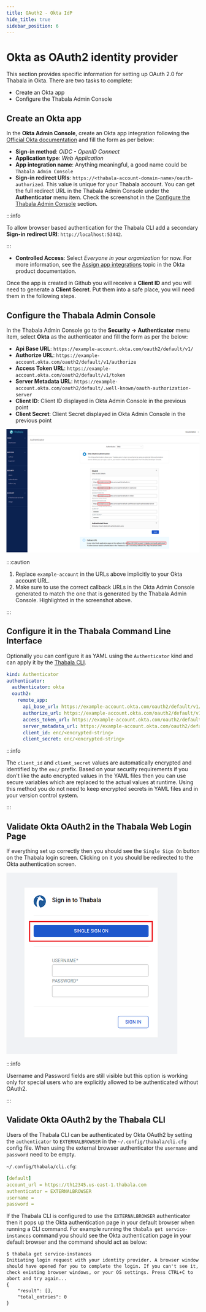 ```yaml
---
title: OAuth2 - Okta IdP
hide_title: true
sidebar_position: 6
---
```

# Okta as OAuth2 identity provider

This section provides specific information for setting up OAuth 2.0 for Thabala in Okta. There are two tasks to complete:

* Create an Okta app
* Configure the Thabala Admin Console

## Create an Okta app

In the **Okta Admin Console**, create an Okta app integration following the [Official Okta documentation](https://developer.okta.com/docs/guides/sign-into-web-app-redirect/asp-net-core-3/main/#create-an-okta-integration-for-your-app)
and fill the form as per below:

* **Sign-in method**: *OIDC - OpenID Connect*
* **Application type**: *Web Application*
* **App integration name**: Anything meaningful, a good name could be `Thabala Admin Console`
* **Sign-in redirect URIs**: `https://<thabala-account-domain-name>/oauth-authorized`. This value is unique for your Thabala account. You can get the full redirect URL in the Thabala Admin Console under the **Authenticator** menu item. Check
the screenshot in the [Configure the Thabala Admin Console](#configure-the-thabala-admin-console) section.

:::info

To allow browser based authentication for the Thabala CLI add a secondary **Sign-in redirect URI**: `http://localhost:53442`.

:::

* **Controlled Access**: Select *Everyone in your organization* for now. For more information, see the [Assign app integrations](https://help.okta.com/oie/en-us/Content/Topics/Provisioning/lcm/lcm-user-app-assign.htm?cshid=ext-lcm-user-app-assign) topic in the Okta product documentation.

Once the app is created in Github you will receive a **Client ID** and you will need to generate a **Client Secret**. Put them into a safe place, you will need them in the following steps.

## Configure the Thabala Admin Console

In the Thabala Admin Console go to the **Security -> Authenticator** menu item, select **Okta** as the authenticator and fill
the form as per the below:

* **Api Base URL**: `https://example-account.okta.com/oauth2/default/v1/`
* **Authorize URL**: `https://example-account.okta.com/oauth2/default/v1/authorize`
* **Access Token URL**: `https://example-account.okta.com/oauth2/default/v1/token`
* **Server Metadata URL**: `https://example-account.okta.com/oauth2/default/.well-known/oauth-authorization-server`
* **Client ID**: Client ID displayed in Okta Admin Console in the previous point
* **Client Secret**: Client Secret displayed in Okta Admin Console in the previous point

![Example banner](./assets/authenticator-okta.png)

:::caution

1. Replace `example-account` in the URLs above implicitly to your Okta account URL.
2. Make sure to use the correct callback URLs in the Okta Admin Console generated to match the
one that is generated by the Thabala Admin Console. Highlighted in the screenshot above.

:::

## Configure it in the Thabala Command Line Interface

Optionally you can configure it as YAML using the `Authenticator` kind and can apply it by the [Thabala CLI](/thabala-cli).

```yaml
kind: Authenticator
authenticator:
  authenticator: okta
  oauth2:
    remote_app:
      api_base_url: https://example-account.okta.com/oauth2/default/v1/
      authorize_url: https://example-account.okta.com/oauth2/default/v1/authorize
      access_token_url: https://example-account.okta.com/oauth2/default/v1/token
      server_metadata_url: https://example-account.okta.com/oauth2/default/.well-known/oauth-authorization-server
      client_id: enc/<encrypted-string>
      client_secret: enc/<encrypted-string>
```

:::info

The `client_id` and `client_secret` values are automatically encrypted and identified by the `enc/` prefix.
Based on your security requirements if you don't like the auto encrypted values in the YAML files then you
can use secure variables which are replaced to the actual values at runtime. Using this method
you do not need to keep encrypted secrets in YAML files and in your version control system.

:::

## Validate Okta OAuth2 in the Thabala Web Login Page

If everything set up correctly then you should see the `Single Sign On` button on the Thabala login screen.
Clicking on it you should be redirected to the Okta authentication screen.

<div style={{textAlign: 'center'}}>

![Example banner](./assets/authenticator-sso-login.png)

</div>

:::info

Username and Password fields are still visible but this option is working only for special users who are
explicitly allowed to be authenticated without OAuth2.

:::

## Validate Okta OAuth2 by the Thabala CLI

Users of the Thabala CLI can be authenticated by Okta OAuth2 by setting the `authenticator` to `EXTERNALBROWSER` in the
`~/.config/thabala/cli.cfg` config file. When using the external browser authenticator the `username` and `password`
need to be empty.

`~/.config/thabala/cli.cfg`:
```yaml
[default]
account_url = https://th12345.us-east-1.thabala.com
authenticator = EXTERNALBROWSER
username =
password =
```

If the Thabala CLI is configured to use the `EXTERNALBROWSER` authenticator then it pops up the Okta
authentication page in your default browser when running a CLI command.
For example running the `thabala get service-instances` command you should see the Okta authentication page
in your default browser and the command should act as below:

```commandline
$ thabala get service-instances
Initiating login request with your identity provider. A browser window should have opened for you to complete the login. If you can't see it, check existing browser windows, or your OS settings. Press CTRL+C to abort and try again...
{
    "result": [],
    "total_entries": 0
}
```
